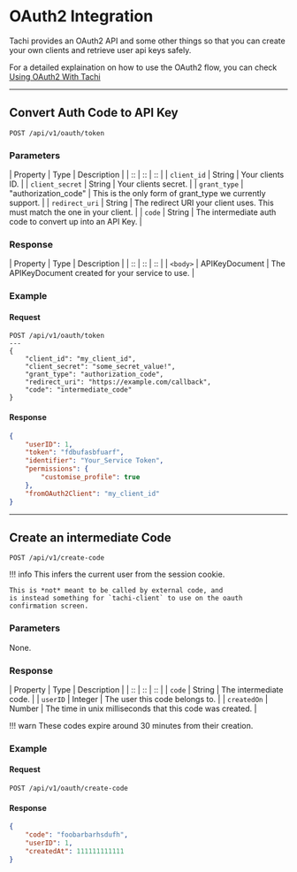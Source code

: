 # OAuth2 Integration

Tachi provides an OAuth2 API and some other things
so that you can create your own clients and retrieve
user api keys safely.

For a detailed explaination on how to use the OAuth2 flow, you can check [Using OAuth2 With Tachi](../../tachi-server/infrastructure/oauth2.md)

*****

## Convert Auth Code to API Key

`POST /api/v1/oauth/token`

### Parameters

| Property | Type | Description |
| :: | :: | :: |
| `client_id` | String | Your clients ID. |
| `client_secret` | String | Your clients secret. |
| `grant_type` | "authorization_code" | This is the only form of grant_type we currently support. |
| `redirect_uri` | String | The redirect URI your client uses. This must match the one in your client. |
| `code` | String | The intermediate auth code to convert up into an API Key. |

### Response

| Property | Type | Description |
| :: | :: | :: |
| `<body>` | APIKeyDocument | The APIKeyDocument created for your service to use. |

### Example

#### Request
```
POST /api/v1/oauth/token
---
{
	"client_id": "my_client_id",
	"client_secret": "some_secret_value!",
	"grant_type": "authorization_code",
	"redirect_uri": "https://example.com/callback",
	"code": "intermediate_code"
}
```

#### Response

```json
{
	"userID": 1,
	"token": "fdbufasbfuarf",
	"identifier": "Your_Service Token",
	"permissions": {
		"customise_profile": true
	},
	"fromOAuth2Client": "my_client_id"
}
```

*****

## Create an intermediate Code

`POST /api/v1/create-code`

!!! info
	This infers the current user from the session cookie.

	This is *not* meant to be called by external code, and
	is instead something for `tachi-client` to use on the oauth confirmation screen.

### Parameters

None.

### Response

| Property | Type | Description |
| :: | :: | :: |
| `code` | String | The intermediate code. |
| `userID` | Integer | The user this code belongs to. |
| `createdOn` | Number | The time in unix milliseconds that this code was created. |

!!! warn
	These codes expire around 30 minutes from their creation.

### Example

#### Request
```
POST /api/v1/oauth/create-code
```

#### Response
```json
{
	"code": "foobarbarhsdufh",
	"userID": 1,
	"createdAt": 111111111111
}
```
